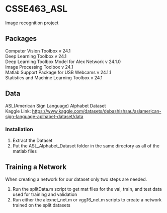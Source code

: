 # CSSE463_ASL
Image recognition project


## Packages
Computer Vision Toolbox v 24.1 <br>
Deep Learning Toolbox v 24.1 <br>
Deep Learning Toolbox Model for Alex Network v 24.1.0 <br>
Image Processing Toolbox v 24.1 <br>
Matlab Support Package for USB Webcams v 24.1.1 <br>
Statistics and Machine Learning Toolbox v 24.1 <br>

## Data
ASL(American Sign Language) Alphabet Dataset<br>
Kaggle Link: https://www.kaggle.com/datasets/debashishsau/aslamerican-sign-language-aplhabet-dataset/data

### Installation
<ol>
  <li>Extract the Dataset</li>
  <li>Put the ASL_Alphabet_Dataset folder in the same directory as all of the matlab files</li>
</ol>

## Training a Network

When creating a network for our dataset only two steps are needed. 

<ol>
  <li>Run the splitData.m script to get mat files for the val, train, and test data used for training and validation</li>
  <li>Run either the alexnet_net.m or vgg16_net.m scripts to create a network trained on the split datasets</li>
</ol>
